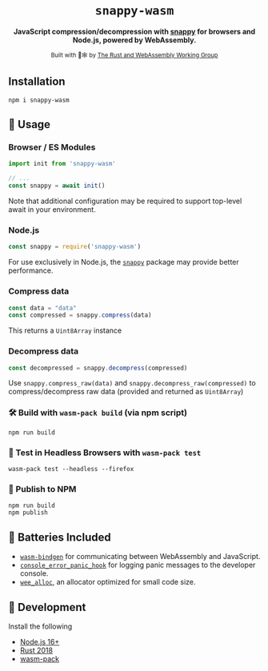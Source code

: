 <div align="center">

  <h1><code>snappy-wasm</code></h1>

  <strong>JavaScript compression/decompression with [snappy](https://github.com/google/snappy) for browsers and Node.js, powered by WebAssembly.</strong>

  <sub>Built with 🦀🕸 by <a href="https://rustwasm.github.io/">The Rust and WebAssembly Working Group</a></sub>
</div>

## Installation

```
npm i snappy-wasm
```

## 🚴 Usage

### Browser / ES Modules


```js
import init from 'snappy-wasm'

// ...
const snappy = await init()
```

Note that additional configuration may be required to support top-level await in your environment.

### Node.js

```js
const snappy = require('snappy-wasm')
```

For use exclusively in Node.js, the [`snappy`](https://www.npmjs.com/package/snappy) package may provide better performance.

### Compress data

```js
const data = "data"
const compressed = snappy.compress(data)
```

This returns a `Uint8Array` instance

### Decompress data

```js
const decompressed = snappy.decompress(compressed)
```

Use `snappy.compress_raw(data)` and `snappy.decompress_raw(compressed)` to
compress/decompress raw data (provided and returned as `Uint8Array`)

### 🛠️ Build with `wasm-pack build` (via npm script)

```
npm run build
```

### 🔬 Test in Headless Browsers with `wasm-pack test`

```
wasm-pack test --headless --firefox
```

### 🎁 Publish to NPM

```
npm run build
npm publish
```

## 🔋 Batteries Included

* [`wasm-bindgen`](https://github.com/rustwasm/wasm-bindgen) for communicating
  between WebAssembly and JavaScript.
* [`console_error_panic_hook`](https://github.com/rustwasm/console_error_panic_hook)
  for logging panic messages to the developer console.
* [`wee_alloc`](https://github.com/rustwasm/wee_alloc), an allocator optimized
  for small code size.

## 👾 Development

Install the following

* [Node.js 16+](https://nodejs.org/en/)
* [Rust 2018](https://www.rust-lang.org/tools/install)
* [wasm-pack](https://rustwasm.github.io/wasm-pack/installer/)
